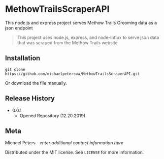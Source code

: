 # MethowTrailsScraperAPI
This node.js and express project serves Methow Trails Grooming data as a json endpoint
> This project uses node.js, express, and node-influx to serve json data that was scraped from the Methow Trails website
## Installation
```
git clone https://github.com/michaelpeterswa/MethowTrailsScraperAPI.git
```
Or download the file manually.
## Release History
* 0.0.1
   * Opened Repository (12.20.2019)
## Meta
Michael Peters - *enter additional contact information here*

Distributed under the MIT license. See ``LICENSE`` for more information.